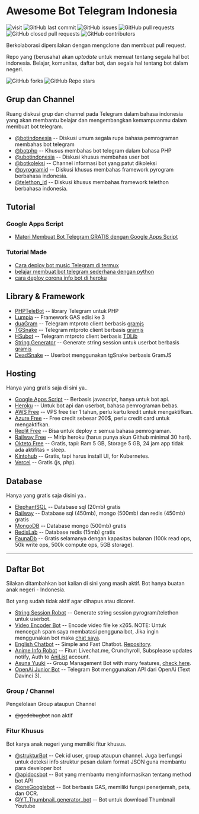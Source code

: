# Awesome Bot Telegram Indonesia

![visit](https://badges.pufler.dev/visits/telegrambotindonesia/awesome-bot-telegram-indonesia) ![GitHub last commit](https://img.shields.io/github/last-commit/telegrambotindonesia/awesome-bot-telegram-indonesia) ![GitHub issues](https://img.shields.io/github/issues/telegrambotindonesia/awesome-bot-telegram-indonesia) ![GitHub pull requests](https://img.shields.io/github/issues-pr/telegrambotindonesia/awesome-bot-telegram-indonesia) ![GitHub closed pull requests](https://img.shields.io/github/issues-pr-closed/telegrambotindonesia/awesome-bot-telegram-indonesia) ![GitHub contributors](https://img.shields.io/github/contributors/telegrambotindonesia/awesome-bot-telegram-indonesia)

Berkolaborasi dipersilakan dengan mengclone dan membuat pull request.

Repo yang (berusaha) akan _uptodate_ untuk memuat tentang segala hal bot indonesia. Belajar, komunitas, daftar bot, dan segala hal tentang bot dalam negeri.

![GitHub forks](https://img.shields.io/github/forks/telegrambotindonesia/awesome-bot-telegram-indonesia?style=social) ![GitHub Repo stars](https://img.shields.io/github/stars/telegrambotindonesia/awesome-bot-telegram-indonesia?style=social)


<!-- mulai dari sini ya perubahannya -->

## Grup dan Channel

Ruang diskusi grup dan channel pada Telegram dalam bahasa indonesia yang akan membantu belajar dan mengembangkan kemampuanmu dalam membuat bot telegram.

- [@botindonesia](https://t.me/botindonesia) -- Diskusi umum segala rupa bahasa pemrograman membahas bot telegram
- [@botphp](https://t.me/botphp) -- Khusus membahas bot telegram dalam bahasa PHP
- [@ubotindonesia](https://t.me/ubotindonesia) -- Diskusi khusus membahas user bot
- [@botkoleksi](https://t.me/botkoleksi) -- Channel informasi bot yang patut dikoleksi
- [@pyrogramid](https://t.me/pyrogramid) -- Diskusi khusus membahas framework pyrogram berbahasa indonesia.
- [@telethon_id](https://t.me/telethon_id) -- Diskusi khusus membahas framework telethon berbahasa indonesia.

## Tutorial

### Google Apps Script

- [Materi Membuat Bot Telegram GRATIS dengan Google Apps Script](https://s.id/gasbot)

### Tutorial Made

- [Cara deploy bot music Telegram di termux](https://www.madewgn.my.id/artikel/termux/cara-deploy-bot-music-di-termux/)
- [belajar membuat bot telegram sederhana dengan python](https://www.madewgn.my.id/artikel/python/cara-membuat-bot-telegram-sederhana/)
- [cara deploy corona info bot di heroku](https://www.madewgn.my.id/artikel/bot/cara-deploy-corona-info-bot/)


## Library & Framework

- [PHPTeleBot](https://github.com/radyakaze/phptelebot) -- library Telegram untuk PHP
- [Lumpia](https://lumpia.js.org) -- Framework GAS edisi ke 3
- [duaGram](https://github.com/ubotindonesia/duagram) -- Telegram mtproto client berbasis [gramjs]
- [TGSnake](https://github.com/butthx/tgsnake) -- Telegram mtproto client berbasis [gramjs]
- [HSubot](https://github.com/banghasan/hsubot) -- Telegram mtproto client berbasis [TDLib](https://github.com/tdlib/td)
- [String Generator](https://telegram.banghasan.com/ubotstring/) -- Generate string session untuk userbot berbasis 
  [gramjs]
- [DeadSnake](https://github.com/dickymuliafiqri/DeadSnake) -- Userbot menggunakan tgSnake berbasis GramJS


## Hosting

Hanya yang gratis saja di sini ya..

- [Google Apps Script](https://script.google.com) -- Berbasis javascript, hanya untuk bot api.
- [Heroku](https://www.heroku.com/) -- Untuk bot api dan userbot, bahasa pemrograman bebas.
- [AWS Free](https://aws.amazon.com/id/free/) -- VPS free tier 1 tahun, perlu kartu kredit untuk mengaktifkan.
- [Azure Free](https://azure.microsoft.com/en-us/free/) -- Free credit sebesar 200$, perlu credit card untuk 
  mengaktifkan.
- [Replit Free](https://replit.com/site/pricing) -- Bisa untuk deploy ± semua bahasa pemrograman.
- [Railway Free](https://railway.app) -- Mirip heroku (harus punya akun Github minimal 30 hari).
- [Okteto Free](https://okteto.com) -- Gratis, tapi: Ram 5 GB, Storage 5 GB, 24 jam app tidak ada aktifitas = sleep.
- [Kintohub](https://kintohub.com) -- Gratis, tapi harus install UI, for Kubernetes.
- [Vercel](https://vercel.com) -- Gratis (js, php).

## Database

Hanya yang gratis saja disini ya..

- [ElephantSQL](https://www.elephantsql.com) -- Database sql (20mb) gratis
- [Railway](https://railway.app) -- Database sql (450mb), mongo (500mb) dan redis (450mb) gratis
- [MongoDB](https://www.mongodb.com) -- Database mongo (500mb) gratis
- [RedisLab](https://redis.com) -- Database redis (15mb) gratis
- [FaunaDb](https://fauna.com/pricing) -- Gratis selamanya dengan kapasitas bulanan (100k read ops, 50k write ops, 500k compute ops, 5GB storage).
---

## Daftar Bot

Silakan ditambahkan bot kalian di sini yang masih aktif. Bot hanya buatan anak negeri - Indonesia.

Bot yang sudah tidak aktif agar dihapus atau dicoret.

- [String Session Robot](https://t.me/GetStringRobot) -- Generate string session pyrogram/telethon untuk userbot.
- [Video Encoder Bot](https://t.me/RiseliaBot) -- Encode video file ke x265. NOTE: Untuk mencegah spam saya membatasi 
  pengguna bot, Jika ingin menggunakan bot maka [chat saya](https://t.me/OwnerCH_Bot).
- [English Chatbot](https://t.me/TokisakiChatBot) -- Simple and Fast Chatbot. [Repository](https://t.me/zYxDevs/KurumiChatbot).
- [Anime Info Robot](https://t.me/TomoeRobot) -- Fitur: Livechat.me, Crunchyroll, Subsplease updates notify, Auth to [AniList](https://anilist.co) account.
- [Asuna Yuuki](https://t.me/YogaWaifuBot) -- Group Management Bot with many features, [check here](https://t.me/YogaWaifuBot?start=help).
- [OpenAi Junior Bot](https://t.me/openaijunior_bot) -- Telegram Bot menggunakan API dari OpenAi (Text Davinci 3).
 
### Group / Channel

Pengelolaan Group ataupun Channel

- ~~@gedebugbot~~ non aktif

### Fitur Khusus

Bot karya anak negeri yang memiliki fitur khusus.

- [@strukturBot](https://t.me/strukturbot) -- Cek id user, group ataupun channel. Juga berfungsi untuk deteksi info 
  struktur pesan dalam format JSON guna membantu para developer bot
- [@apidocsbot](https://t.me/apidocsbot) -- Bot yang membantu menginformasikan tentang method bot API
- [@oneGooglebot](https://t.me/oneGooglebot) -- Bot berbasis GAS, memiliki fungsi penerjemah, peta, dan OCR.
- [@YT_Thumbnail_generator_bot](https://t.me/YT_Thumbnail_generator_bot) -- Bot untuk download Thumbnail Youtube



[gramjs]: https://github.com/gram-js/gramjs
